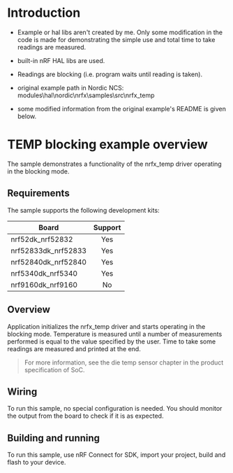 # Introduction
- Example or hal libs aren't created by me. Only some modification in the code is made for demonstrating the simple use and total time to take readings are measured.
- built-in nRF HAL libs are used.
- Readings are blocking (i.e. program waits until reading is taken). 

- original example path in Nordic NCS: modules\hal\nordic\nrfx\samples\src\nrfx_temp
- some modified information from the original example's README is given below.

# TEMP blocking example overview 

The sample demonstrates a functionality of the nrfx_temp driver operating in the blocking mode.
## Requirements

The sample supports the following development kits:

| **Board**           | **Support** |
|---------------------|:-----------:|
| nrf52dk_nrf52832    |     Yes     |
| nrf52833dk_nrf52833 |     Yes     |
| nrf52840dk_nrf52840 |     Yes     |
| nrf5340dk_nrf5340   |     Yes     |
| nrf9160dk_nrf9160   |      No     |
## Overview

Application initializes the nrfx_temp driver and starts operating in the blocking mode.
Temperature is measured until a number of measurements performed is equal to the value specified by the user.
Time to take some readings are measured and printed at the end. 

> For more information, see the die temp sensor chapter in the product specification of SoC. 

## Wiring
To run this sample, no special configuration is needed.
You should monitor the output from the board to check if it is as expected.

## Building and running
To run this sample, use nRF Connect for SDK, import your project, build and flash to your device.
